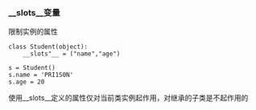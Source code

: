 ### __slots__变量
限制实例的属性
```
class Student(object):
	__slots"__ = ("name","age")

s = Student()
s.name = 'PRI1S0N'
s.age = 20
```
使用__slots__定义的属性仅对当前类实例起作用，对继承的子类是不起作用的